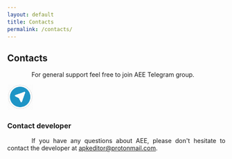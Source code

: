 ```yaml
---
layout: default
title: Contacts
permalink: /contacts/
---
```


<style>
    tab1 { padding-left: 4em; }
</style>

## Contacts

<p style="text-align: justify;"><tab1>For general support feel free to join AEE Telegram group.</tab1></p>

<p><a href="https://t.me/apkexplorer" target="_blank"><img src="https://github.com/SmartPack/SmartPack.github.io/blob/master/assets/pic006.png?raw=true" alt="" height="60" /></a></p>
     
### Contact developer

<p style="text-align: justify;"><tab1>If you have any questions about AEE, please don't hesitate to contact the developer at <a href="mailto:apkeditor@protonmail.com">apkeditor@protonmail.com</a>.</tab1></p>
